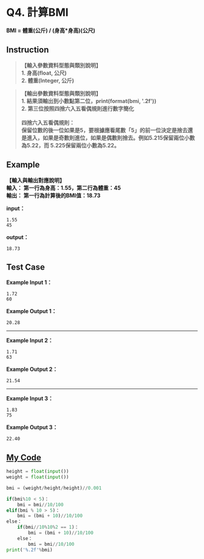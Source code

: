# Q4. 計算BMI

**BMI = 體重(公斤) / (身高*身高)(公尺)**

## Instruction
> **【輸入參數資料型態與類別說明】**  
  **1. 身高(float, 公尺)**  
  **2. 體重(Integer, 公斤)**  

> **【輸出參數資料型態與類別說明】**  
  **1. 結果須輸出到小數點第二位，print(format(bmi, '.2f'))**  
  **2. 第三位按照四捨六入五看偶規則進行數字簡化**<br/>  
  **四捨六入五看偶規則：**  
  **保留位數的後一位如果是5，要根據應看尾數「5」的前一位決定是捨去還是進入，如果是奇數則進位，如果是偶數則捨去。例如5.215保留兩位小數為5.22，而 5.225保留兩位小數為5.22。**  

## Example
**【輸入與輸出對應說明】**  
**輸入： 第一行為身高：1.55，第二行為體重：45**  
**輸出： 第一行為計算後的BMI值：18.73**  
    
**input：**

    1.55
    45
    
**output：**

    18.73

## Test Case

**Example Input 1：**

    1.72
    60
**Example Output 1：**

    20.28
- - -
**Example Input 2：**

    1.71
    63
**Example Output 2：**

    21.54
- - - 
**Example Input 3：**

    1.83
    75
**Example Output 3：**

    22.40

## [My Code](../HomeWork/q004.py)
```python
height = float(input())
weight = float(input())

bmi = (weight/height/height)//0.001

if(bmi%10 < 5)：
    bmi = bmi//10/100
elif(bmi % 10 > 5)：
    bmi = (bmi + 10)//10/100
else：
    if(bmi//10%10%2 == 1)：
        bmi = (bmi + 10)//10/100
    else：
        bmi = bmi//10/100
print('%.2f'%bmi)
```